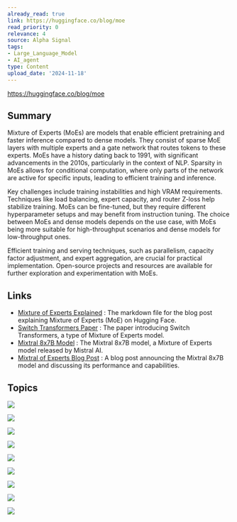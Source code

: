 ```yaml
---
already_read: true
link: https://huggingface.co/blog/moe
read_priority: 0
relevance: 4
source: Alpha Signal
tags:
- Large_Language_Model
- AI_agent
type: Content
upload_date: '2024-11-18'
---
```


https://huggingface.co/blog/moe
## Summary

Mixture of Experts (MoEs) are models that enable efficient pretraining and faster inference compared to dense models. They consist of sparse MoE layers with multiple experts and a gate network that routes tokens to these experts. MoEs have a history dating back to 1991, with significant advancements in the 2010s, particularly in the context of NLP. Sparsity in MoEs allows for conditional computation, where only parts of the network are active for specific inputs, leading to efficient training and inference.

Key challenges include training instabilities and high VRAM requirements. Techniques like load balancing, expert capacity, and router Z-loss help stabilize training. MoEs can be fine-tuned, but they require different hyperparameter setups and may benefit from instruction tuning. The choice between MoEs and dense models depends on the use case, with MoEs being more suitable for high-throughput scenarios and dense models for low-throughput ones.

Efficient training and serving techniques, such as parallelism, capacity factor adjustment, and expert aggregation, are crucial for practical implementation. Open-source projects and resources are available for further exploration and experimentation with MoEs.
## Links

- [Mixture of Experts Explained](https://github.com/huggingface/blog/blob/main/moe.md) : The markdown file for the blog post explaining Mixture of Experts (MoE) on Hugging Face.
- [Switch Transformers Paper](https://arxiv.org/abs/2101.03961) : The paper introducing Switch Transformers, a type of Mixture of Experts model.
- [Mixtral 8x7B Model](https://huggingface.co/mistralai/Mixtral-8x7B-v0.1) : The Mixtral 8x7B model, a Mixture of Experts model released by Mistral AI.
- [Mixtral of Experts Blog Post](https://mistral.ai/news/mixtral-of-experts/) : A blog post announcing the Mixtral 8x7B model and discussing its performance and capabilities.

## Topics

![](topics/Concept/Mixture%20of%20Experts%20MoE)

![](topics/Concept/Sparsity)

![](topics/Concept/Load%20Balancing)

![](topics/Concept/Switch%20Transformers)

![](topics/Concept/Router%20Z%20loss)

![](topics/Concept/Expert%20Capacity)

![](topics/Concept/Fine%20tuning%20MoEs)

![](topics/Concept/Parallelism)

![](topics/Concept/Serving%20Techniques)